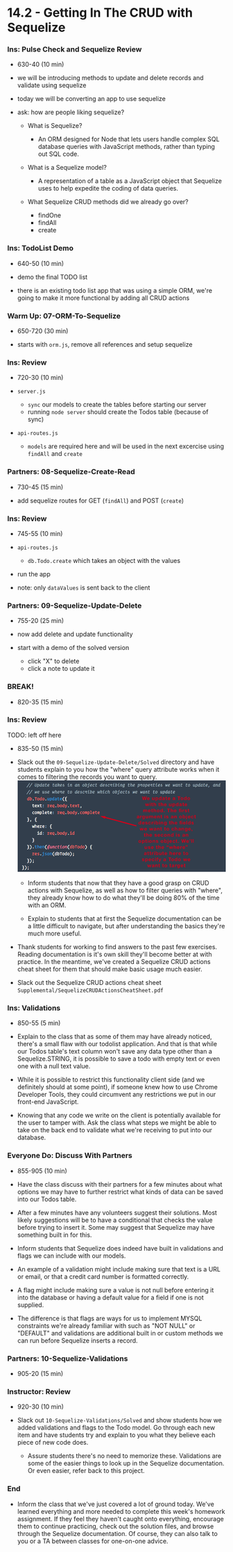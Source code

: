 # 14.2 - Getting In The CRUD with Sequelize

### Ins: Pulse Check and Sequelize Review

- 630-40 (10 min)

- we will be introducing methods to update and delete records and validate using sequelize

- today we will be converting an app to use sequelize

- ask: how are people liking sequelize?

  - What is Sequelize?

    - An ORM designed for Node that lets users handle complex SQL database queries with JavaScript methods, rather than typing out SQL code.

  - What is a Sequelize model?

    - A representation of a table as a JavaScript object that Sequelize uses to help expedite the coding of data queries.

  - What Sequelize CRUD methods did we already go over?
    - findOne
    - findAll
    - create

### Ins: TodoList Demo

- 640-50 (10 min)

- demo the final TODO list

- there is an existing todo list app that was using a simple ORM, we're going to make it more functional by adding all CRUD actions

### Warm Up: 07-ORM-To-Sequelize

- 650-720 (30 min)

- starts with `orm.js`, remove all references and setup sequelize

### Ins: Review

- 720-30 (10 min)

- `server.js`

  - `sync` our models to create the tables before starting our server
  - running `node server` should create the Todos table (because of sync)

- `api-routes.js`

  - `models` are required here and will be used in the next excercise using `findAll` and `create`

### Partners: 08-Sequelize-Create-Read

- 730-45 (15 min)

- add sequelize routes for GET (`findAll`) and POST (`create`)

### Ins: Review

- 745-55 (10 min)

- `api-routes.js`

  - `db.Todo.create` which takes an object with the values

- run the app

- note: only `dataValues` is sent back to the client

### Partners: 09-Sequelize-Update-Delete

- 755-20 (25 min)

- now add delete and update functionality

- start with a demo of the solved version

  - click "X" to delete
  - click a note to update it

### BREAK!

- 820-35 (15 min)

### Ins: Review

TODO: left off here

- 835-50 (15 min)

- Slack out the `09-Sequelize-Update-Delete/Solved` directory and have students explain to you how the "where" query attribute works when it comes to filtering the records you want to query.
  ![Todo Update](Images/4-Todo-Update.png)

  - Inform students that now that they have a good grasp on CRUD actions with Sequelize, as well as how to filter queries with "where", they already know how to do what they'll be doing 80% of the time with an ORM.

  - Explain to students that at first the Sequelize documentation can be a little difficult to navigate, but after understanding the basics they're much more useful.

- Thank students for working to find answers to the past few exercises. Reading documentation is it's own skill they'll become better at with practice. In the meantime, we've created a Sequelize CRUD actions cheat sheet for them that should make basic usage much easier.

- Slack out the Sequelize CRUD actions cheat sheet `Supplemental/SequelizeCRUDActionsCheatSheet.pdf`

### Ins: Validations

- 850-55 (5 min)

- Explain to the class that as some of them may have already noticed, there's a small flaw with our todolist application. And that is that while our Todos table's text column won't save any data type other than a Sequelize.STRING, it is possible to save a todo with empty text or even one with a null text value.

- While it is possible to restrict this functionality client side (and we definitely should at some point), if someone knew how to use Chrome Developer Tools, they could circumvent any restrictions we put in our front-end JavaScript.

- Knowing that any code we write on the client is potentially available for the user to tamper with. Ask the class what steps we might be able to take on the back end to validate what we're receiving to put into our database.

### Everyone Do: Discuss With Partners

- 855-905 (10 min)

- Have the class discuss with their partners for a few minutes about what options we may have to further restrict what kinds of data can be saved into our Todos table.

- After a few minutes have any volunteers suggest their solutions. Most likely suggestions will be to have a conditional that checks the value before trying to insert it. Some may suggest that Sequelize may have something built in for this.

- Inform students that Sequelize does indeed have built in validations and flags we can include with our models.

- An example of a validation might include making sure that text is a URL or email, or that a credit card number is formatted correctly.

- A flag might include making sure a value is not null before entering it into the database or having a default value for a field if one is not supplied.

- The difference is that flags are ways for us to implement MYSQL constraints we're already familiar with such as "NOT NULL" or "DEFAULT" and validations are additional built in or custom methods we can run before Sequelize inserts a record.

### Partners: 10-Sequelize-Validations

- 905-20 (15 min)

### Instructor: Review

- 920-30 (10 min)

- Slack out `10-Sequelize-Validations/Solved` and show students how we added validations and flags to the Todo model. Go through each new item and have students try and explain to you what they believe each piece of new code does.

  - Assure students there's no need to memorize these. Validations are some of the easier things to look up in the Sequelize documentation. Or even easier, refer back to this project.

### End

- Inform the class that we've just covered a lot of ground today. We've learned everything and more needed to complete this week's homework assignment. If they feel they haven't caught onto everything, encourage them to continue practicing, check out the solution files, and browse through the Sequelize documentation. Of course, they can also talk to you or a TA between classes for one-on-one advice.
